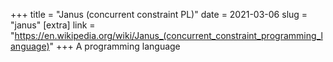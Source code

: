 +++
title = "Janus (concurrent constraint PL)"
date = 2021-03-06
slug = "janus"
[extra]
link = "https://en.wikipedia.org/wiki/Janus_(concurrent_constraint_programming_language)"
+++
A programming language

